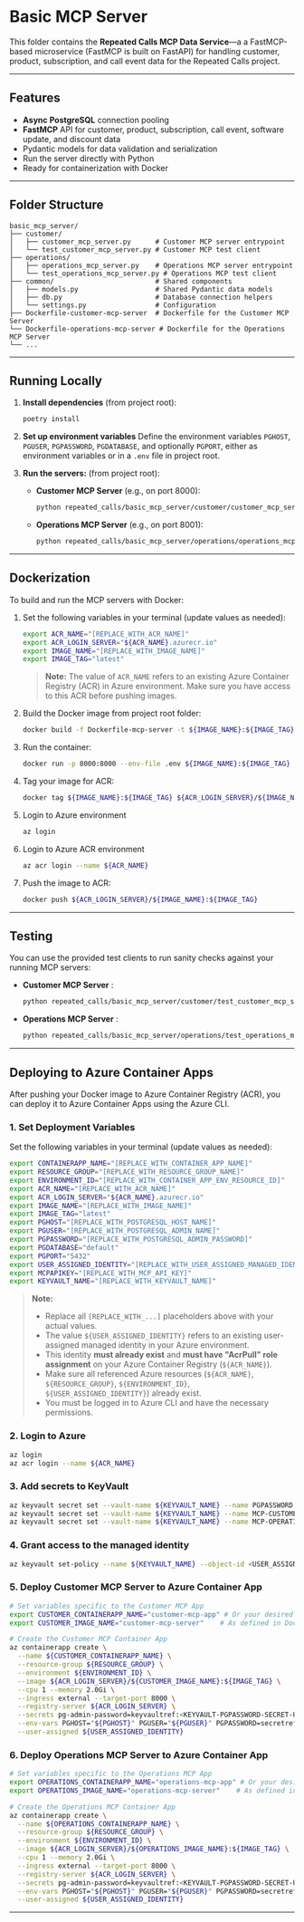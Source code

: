 # Basic MCP Server

This folder contains the **Repeated Calls MCP Data Service**—a a FastMCP-based microservice (FastMCP is built on FastAPI) for handling customer, product, subscription, and call event data for the Repeated Calls project.

---

## Features

- **Async PostgreSQL** connection pooling
- **FastMCP** API for customer, product, subscription, call event, software update, and discount data
- Pydantic models for data validation and serialization
- Run the server directly with Python
- Ready for containerization with Docker

---

## Folder Structure

```
basic_mcp_server/
├── customer/
│   ├── customer_mcp_server.py      # Customer MCP server entrypoint
│   └── test_customer_mcp_server.py # Customer MCP test client
├── operations/
│   ├── operations_mcp_server.py    # Operations MCP server entrypoint
│   └── test_operations_mcp_server.py # Operations MCP test client
├── common/                         # Shared components
│   ├── models.py                   # Shared Pydantic data models
│   ├── db.py                       # Database connection helpers
│   └── settings.py                 # Configuration
├── Dockerfile-customer-mcp-server  # Dockerfile for the Customer MCP Server
└── Dockerfile-operations-mcp-server # Dockerfile for the Operations MCP Server
└── ...
```

---

## Running Locally

1. **Install dependencies** (from project root):
    ```bash
    poetry install
    ```

2. **Set up environment variables**
   Define the environment variables `PGHOST`, `PGUSER`, `PGPASSWORD`, `PGDATABASE`, and optionally `PGPORT`, either as environment variables or in a `.env` file in project root.

3. **Run the servers:** (from project root):
    *   **Customer MCP Server** (e.g., on port 8000):
        ```bash
        python repeated_calls/basic_mcp_server/customer/customer_mcp_server.py --host 0.0.0.0 --port 8000
        ```

    *   **Operations MCP Server** (e.g., on port 8001):
        ```bash
        python repeated_calls/basic_mcp_server/operations/operations_mcp_server.py --host 0.0.0.0 --port 8001
        ```


---

## Dockerization
To build and run the MCP servers with Docker:

1. Set the following variables in your terminal (update values as needed):
    ```bash
    export ACR_NAME="[REPLACE_WITH_ACR_NAME]"
    export ACR_LOGIN_SERVER="${ACR_NAME}.azurecr.io"
    export IMAGE_NAME="[REPLACE_WITH_IMAGE_NAME]"
    export IMAGE_TAG="latest"
    ```

    > **Note:** The value of `ACR_NAME` refers to an existing Azure Container Registry (ACR) in Azure environment.
    > Make sure you have access to this ACR before pushing images.

2. Build the Docker image from project root folder:
    ```bash
    docker build -f Dockerfile-mcp-server -t ${IMAGE_NAME}:${IMAGE_TAG} .
    ```
3. Run the container:
    ```bash
    docker run -p 8000:8000 --env-file .env ${IMAGE_NAME}:${IMAGE_TAG}
    ```
4. Tag your image for ACR:
    ```bash
    docker tag ${IMAGE_NAME}:${IMAGE_TAG} ${ACR_LOGIN_SERVER}/${IMAGE_NAME}:${IMAGE_TAG}
    ```
5. Login to Azure environment
    ```bash
    az login
    ```
6. Login to Azure ACR environment
    ```bash
    az acr login --name ${ACR_NAME}
    ```
7. Push the image to ACR:
    ```bash
    docker push ${ACR_LOGIN_SERVER}/${IMAGE_NAME}:${IMAGE_TAG}
    ```

---

## Testing

You can use the provided test clients to run sanity checks against your running MCP servers:

*   **Customer MCP Server** :
    ```bash
    python repeated_calls/basic_mcp_server/customer/test_customer_mcp_server.py --host localhost:8000 --customer 7 --product 101
    ```

*   **Operations MCP Server** :
    ```bash
    python repeated_calls/basic_mcp_server/operations/test_operations_mcp_server.py --host localhost:8001 --product 101
    ```

---

## Deploying to Azure Container Apps

After pushing your Docker image to Azure Container Registry (ACR), you can deploy it to Azure Container Apps using the Azure CLI.

### 1. Set Deployment Variables

Set the following variables in your terminal (update values as needed):

```bash
export CONTAINERAPP_NAME="[REPLACE_WITH_CONTAINER_APP_NAME]"
export RESOURCE_GROUP="[REPLACE_WITH_RESOURCE_GROUP_NAME]"
export ENVIRONMENT_ID="[REPLACE_WITH_CONTAINER_APP_ENV_RESOURCE_ID]"
export ACR_NAME="[REPLACE_WITH_ACR_NAME]"
export ACR_LOGIN_SERVER="${ACR_NAME}.azurecr.io"
export IMAGE_NAME="[REPLACE_WITH_IMAGE_NAME]"
export IMAGE_TAG="latest"
export PGHOST="[REPLACE_WITH_POSTGRESQL_HOST_NAME]"
export PGUSER="[REPLACE_WITH_POSTGRESQL_ADMIN_NAME]"
export PGPASSWORD="[REPLACE_WITH_POSTGRESQL_ADMIN_PASSWORD]"
export PGDATABASE="default"
export PGPORT="5432"
export USER_ASSIGNED_IDENTITY="[REPLACE_WITH_USER_ASSIGNED_MANAGED_IDENTITY]"
export MCPAPIKEY="[REPLACE_WITH_MCP_API_KEY]"
export KEYVAULT_NAME="[REPLACE_WITH_KEYVAULT_NAME]"
```

> **Note:**
> - Replace all `[REPLACE_WITH_...]` placeholders above with your actual values.
> - The value `${USER_ASSIGNED_IDENTITY}` refers to an existing user-assigned managed identity in your Azure environment.
> - This identity **must already exist** and **must have "AcrPull" role assignment** on your Azure Container Registry (`${ACR_NAME}`).
> - Make sure all referenced Azure resources (`${ACR_NAME}`, `${RESOURCE_GROUP}`, `${ENVIRONMENT_ID}`, `${USER_ASSIGNED_IDENTITY}`) already exist.
> - You must be logged in to Azure CLI and have the necessary permissions.

### 2. Login to Azure 
```bash
az login
az acr login --name ${ACR_NAME}
```

### 3. Add secrets to KeyVault
```bash
az keyvault secret set --vault-name ${KEYVAULT_NAME} --name PGPASSWORD --value "<your-password>"
az keyvault secret set --vault-name ${KEYVAULT_NAME} --name MCP-CUSTOMERS-API-KEY --value "<your-api-key>"
az keyvault secret set --vault-name ${KEYVAULT_NAME} --name MCP-OPERATIONS-API-KEY --value "<your-api-key>"
```

### 4. Grant access to the managed identity
```bash
az keyvault set-policy --name ${KEYVAULT_NAME} --object-id <USER_ASSIGNED_IDENTITY_OBJECT_ID> --secret-permissions get
```

### 5. Deploy Customer MCP Server to Azure Container App

```bash
# Set variables specific to the Customer MCP App
export CUSTOMER_CONTAINERAPP_NAME="customer-mcp-app" # Or your desired app name
export CUSTOMER_IMAGE_NAME="customer-mcp-server"    # As defined in Dockerization

# Create the Customer MCP Container App
az containerapp create \
  --name ${CUSTOMER_CONTAINERAPP_NAME} \
  --resource-group ${RESOURCE_GROUP} \
  --environment ${ENVIRONMENT_ID} \
  --image ${ACR_LOGIN_SERVER}/${CUSTOMER_IMAGE_NAME}:${IMAGE_TAG} \
  --cpu 1 --memory 2.0Gi \
  --ingress external --target-port 8000 \
  --registry-server ${ACR_LOGIN_SERVER} \
  --secrets pg-admin-password=keyvaultref:<KEYVAULT-PGPASSWORD-SECRET-URL>,identityref:<USERASSIGNED-MANAGED-DENTITY-URL> mcp-api-key=keyvaultref:<KEYVAULT-MCP-CUSTOMERS-API-KEY-SECRET-URL>,identityref:<USERASSIGNED-MANAGED-DENTITY-URL> \
  --env-vars PGHOST="${PGHOST}" PGUSER="${PGUSER}" PGPASSWORD=secretref:pg-admin-password PGDATABASE="${PGDATABASE}" PGPORT="${PGPORT}" MCPAPIKEY=secretref:mcp-api-key \
  --user-assigned ${USER_ASSIGNED_IDENTITY}
```
### 6. Deploy Operations MCP Server to Azure Container App

```bash
# Set variables specific to the Operations MCP App
export OPERATIONS_CONTAINERAPP_NAME="operations-mcp-app" # Or your desired app name
export OPERATIONS_IMAGE_NAME="operations-mcp-server"    # As defined in Dockerization

# Create the Operations MCP Container App
az containerapp create \
  --name ${OPERATIONS_CONTAINERAPP_NAME} \
  --resource-group ${RESOURCE_GROUP} \
  --environment ${ENVIRONMENT_ID} \
  --image ${ACR_LOGIN_SERVER}/${OPERATIONS_IMAGE_NAME}:${IMAGE_TAG} \
  --cpu 1 --memory 2.0Gi \
  --ingress external --target-port 8000 \
  --registry-server ${ACR_LOGIN_SERVER} \
  --secrets pg-admin-password=keyvaultref:<KEYVAULT-PGPASSWORD-SECRET-URL>,identityref:<USERASSIGNED-MANAGED-DENTITY-URL> mcp-api-key=keyvaultref:<KEYVAULT-MCP-CUSTOMERS-API-KEY-SECRET-URL>,identityref:<USERASSIGNED-MANAGED-DENTITY-URL> \
  --env-vars PGHOST="${PGHOST}" PGUSER="${PGUSER}" PGPASSWORD=secretref:pg-admin-password PGDATABASE="${PGDATABASE}" PGPORT="${PGPORT}" MCPAPIKEY=secretref:mcp-api-key \
  --user-assigned ${USER_ASSIGNED_IDENTITY}
```

---
